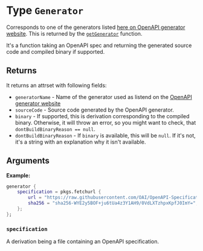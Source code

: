 # Type `Generator`

Corresponds to one of the generators listed [here on OpenAPI generator website](https://openapi-generator.tech/docs/generators). This is returned by the [`getGenerator`](../members/getGenerator.md) function.

It's a function taking an OpenAPI spec and returning the generated source code and compiled binary if supported.

## Returns

It returns an attrset with following fields:

 - `generatorName` - Name of the generator used as listend on the [OpenAPI generator website](https://openapi-generator.tech/docs/generators)
 - `sourceCode` - Source code generated by the OpenAPI generator.
 - `binary` - If supported, this is derivation corresponding to the compiled binary. Otherwise, it will throw an error, so you might want to check, that `dontBuildBinaryReason == null`.
 - `dontBuildBinaryReason` - If `binary` is available, this will be `null`. If it's not, it's a string with an explanation why it isn't available.

## Arguments

**Example:**

```nix
generator {
    specification = pkgs.fetchurl {
        url = "https://raw.githubusercontent.com/OAI/OpenAPI-Specification/9df68a1dafd467d9fdbf68653f351b860b4ec6e5/examples/v3.0/petstore.yaml";
        sha256 = "sha256-WYE2y5BOF+ju6tUa4z3Y1AH9/0VdLXTzhpxKpfJ0ImY=";
    };
};
```

### `specification`

A derivation being a file containing an OpenAPI specification.
